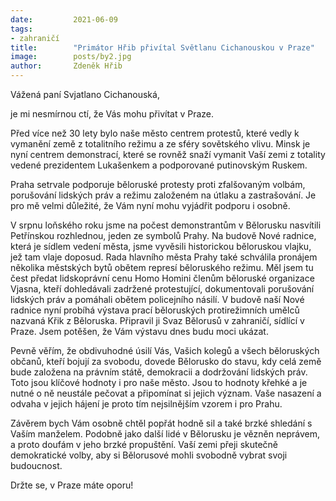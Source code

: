 ```yaml
---
date:         2021-06-09
tags:         
- zahraničí
title:        "Primátor Hřib přivítal Světlanu Cichanouskou v Praze"
image: 	      posts/by2.jpg
author:       Zdeněk Hřib
---
```


Vážená paní Svjatlano Cichanouská,

je mi nesmírnou ctí, že Vás mohu přivítat v Praze.

Před více než 30 lety bylo naše město centrem protestů, které vedly k vymanění země z totalitního režimu a ze sféry sovětského vlivu. Minsk je nyní centrem demonstrací, které se rovněž snaží vymanit Vaší zemi z totality vedené prezidentem Lukašenkem a podporované putinovským Ruskem.

Praha setrvale podporuje běloruské protesty proti zfalšovaným volbám, porušování lidských práv a režimu založeném na útlaku a zastrašování. Je pro mě velmi důležité, že Vám nyní mohu vyjádřit podporu i osobně.

V srpnu loňského roku jsme na počest demonstrantům v Bělorusku nasvítili Petřínskou rozhlednou, jeden ze symbolů Prahy. Na budově Nové radnice, která je sídlem vedení města, jsme vyvěsili historickou běloruskou vlajku, jež tam vlaje doposud. Rada hlavního města Prahy také schválila pronájem několika městských bytů obětem represí běloruského režimu. Měl jsem tu čest předat lidskoprávní cenu Homo Homini členům běloruské organizace Vjasna, kteří dohledávali zadržené protestující, dokumentovali porušování lidských práv a pomáhali obětem policejního násilí. V budově naší Nové radnice nyní probíhá výstava prací běloruských protirežimních umělců nazvaná Křik z Běloruska. Připravil ji Svaz Bělorusů v zahraničí, sídlící v Praze. Jsem potěšen, že Vám výstavu dnes budu moci ukázat.

Pevně věřím, že obdivuhodné úsilí Vás, Vašich kolegů a všech běloruských občanů, kteří bojují za svobodu, dovede Bělorusko do stavu, kdy celá země bude založena na právním státě, demokracii a dodržování lidských práv. Toto jsou klíčové hodnoty i pro naše město. Jsou to hodnoty křehké a je nutné o ně neustále pečovat a připomínat si jejich význam. Vaše nasazení a odvaha v jejich hájení je proto tím nejsilnějším vzorem i pro Prahu.

Závěrem bych Vám osobně chtěl popřát hodně sil a také brzké shledání s Vaším manželem. Podobně jako další lidé v Bělorusku je vězněn neprávem, a proto doufám v jeho brzké propuštění. Vaší zemi přeji skutečně demokratické volby, aby si Bělorusové mohli svobodně vybrat svoji budoucnost.

Držte se, v Praze máte oporu!
